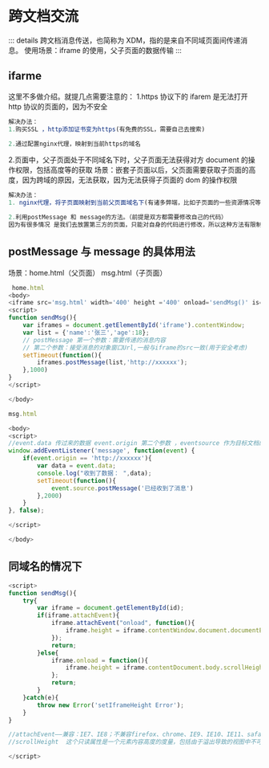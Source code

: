 # 跨文档交流

::: details
跨文档消息传送，也简称为 XDM，指的是来自不同域页面间传递消息。 使用场景：iframe 的使用，父子页面的数据传输
:::

## ifarme

这里不多做介绍。就提几点需要注意的：
1.https 协议下的 ifarem 是无法打开 http 协议的页面的，因为不安全

```js
解决办法：
1.购买SSL ，http添加证书变为https(有免费的SSL，需要自己去搜索)

2.通过配置nginx代理，映射到当前https的域名
```

2.页面中，父子页面处于不同域名下时，父子页面无法获得对方 document 的操作权限，包括高度等的获取 场景：嵌套子页面以后，父页面需要获取子页面的高度，因为跨域的原因，无法获取，因为无法获得子页面的 dom 的操作权限

```js
解决办法：
1. nginx代理，将子页面映射到当前父页面域名下(有诸多弊端，比如子页面的一些资源情况等等，很难去处理)

2.利用postMessage 和 message的方法。（前提是双方都需要修改自己的代码）
因为有很多情况 是我们去放置第三方的页面，只能对自身的代码进行修改，所以这种方法有限制
```

## postMessage 与 message 的具体用法

场景：home.html（父页面） msg.html（子页面）

```js
 home.html
<body>
<iframe src='msg.html' width='400' height ='400' onload='sendMsg()' is='iframe'></iframe>
<script>
function sendMsg(){
	var iframes = document.getElementById('iframe').contentWindow;
	var list = {'name':'张三','age':18};
	// postMessage 第一个参数：需要传递的消息内容
	// 第二个参数：接受消息的对象窗口Url,一般与iframe的src一致(用于安全考虑)
	setTimeout(function(){
		iframes.postMessage(list,'http://xxxxxx');
	},1000)
}
</script>

</body>

```

```js
msg.html

<body>
<script>
//event.data 传过来的数据 event.origin 第二个参数 ，eventsource 作为目标文档的window的引用，作为单次握手的操做回应
window.addEventListener('message', function(event) {
	if(event.origin == 'http://xxxxxx'){
		var data = event.data;
		console.log("收到了数据： ",data);
		setTimeout(function(){
			event.source.postMessage('已经收到了消息')
		},2000)
	}
}, false);

</script>

</body>

```

## 同域名的情况下

```js
<script>
function sendMsg(){
	try{
		var iframe = document.getElementById(id);
		if(iframe.attachEvent){
			iframe.attachEvent("onload", function(){
				iframe.height = iframe.contentWindow.document.documentElement.scrollHeight;
			});
			return;
		}else{
			iframe.onload = function(){
				iframe.height = iframe.contentDocument.body.scrollHeight;
			};
			return;
		}
	}catch(e){
		throw new Error('setIframeHeight Error');
	}
}

//attachEvent——兼容：IE7、IE8；不兼容firefox、chrome、IE9、IE10、IE11、safari、opera
//scrollHeight  这个只读属性是一个元素内容高度的度量，包括由于溢出导致的视图中不可见内容。(就是页面文档内容的高度)

</script>
```
